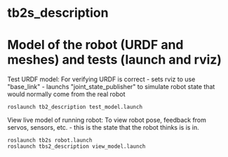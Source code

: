 # tb2s_description
# Model of the robot (URDF and meshes) and tests (launch and rviz) 

Test URDF model:
  For verifying URDF is correct
    - sets rviz to use "base_link"
    - launchs "joint_state_publisher" to simulate robot state that would normally come from the real robot

    roslaunch tb2_description test_model.launch


View live model of running robot:
  To view robot pose, feedback from servos, sensors, etc.
    - this is the state that the robot thinks is is in.

    roslaunch tb2s robot.launch
    roslaunch tbs2_description view_model.launch

